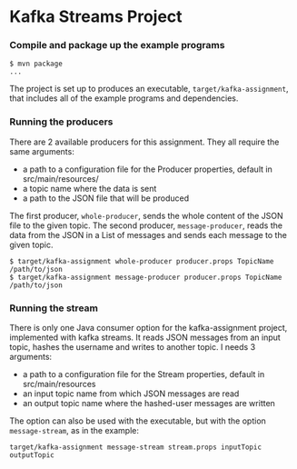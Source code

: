 # Kafka Streams Project

### Compile and package up the example programs
```
$ mvn package
...
```

The project is set up to produces an executable, `target/kafka-assignment`,
that includes all of the example programs and dependencies.

### Running the producers

There are 2 available producers for this assignment. They all require the same
arguments:
* a path to a configuration file for the Producer properties, default in
src/main/resources/
* a topic name where the data is sent
* a path to the JSON file that will be produced

The first producer, `whole-producer`, sends the whole content of the JSON file to
the given topic.
The second producer, `message-producer`, reads the data from the JSON in a List of
messages and sends each message to the given topic.

```
$ target/kafka-assignment whole-producer producer.props TopicName /path/to/json
$ target/kafka-assignment message-producer producer.props TopicName /path/to/json
```
### Running the stream

There is only one Java consumer option for the kafka-assignment project,
implemented with kafka streams. It reads JSON messages from an input topic,
hashes the username and writes to another topic. I needs 3 arguments:
* a path to a configuration file for the Stream properties, default in
src/main/resources
* an input topic name from which JSON messages are read
* an output topic name where the hashed-user messages are written

The option can also be used with the executable, but with the option
`message-stream`, as in the example:

```
target/kafka-assignment message-stream stream.props inputTopic outputTopic
```
